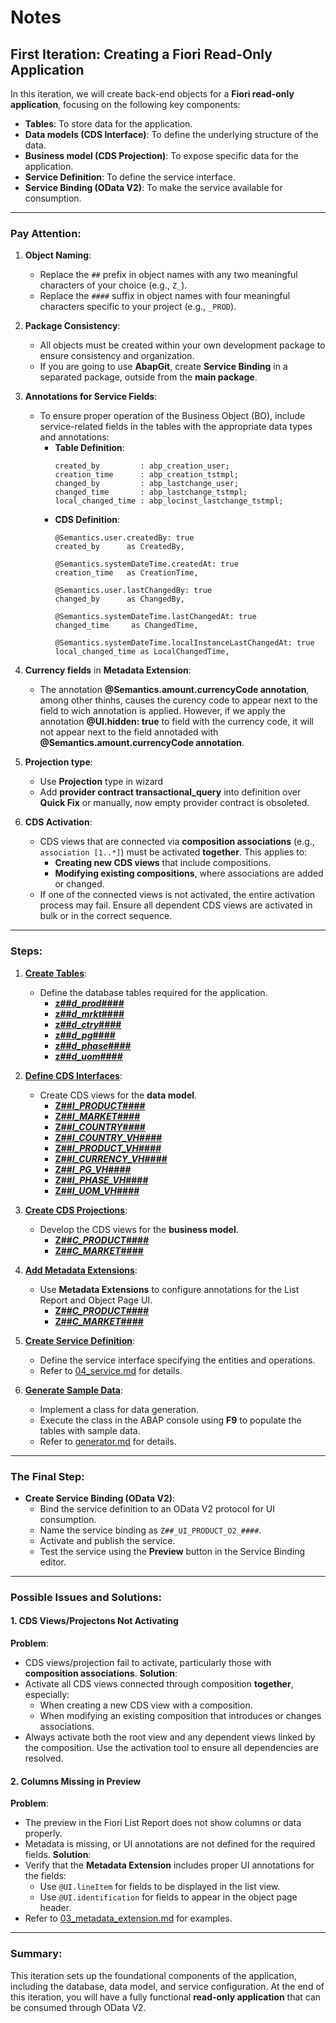 # Notes
## First Iteration: Creating a Fiori Read-Only Application

In this iteration, we will create back-end objects for a **Fiori read-only application**, focusing on the following key components:
- **Tables**: To store data for the application.
- **Data models (CDS Interface)**: To define the underlying structure of the data.
- **Business model (CDS Projection)**: To expose specific data for the application.
- **Service Definition**: To define the service interface.
- **Service Binding (OData V2)**: To make the service available for consumption.

---

### Pay Attention:
1. **Object Naming**:
   - Replace the `##` prefix in object names with any two meaningful characters of your choice (e.g., `Z_`).
   - Replace the `####` suffix in object names with four meaningful characters specific to your project (e.g., `_PROD`).

2. **Package Consistency**:
   - All objects must be created within your own development package to ensure consistency and organization.
   - If you are going to use **AbapGit**, create **Service Binding** in a separated package, outside from the **main package**.

3. **Annotations for Service Fields**:
   - To ensure proper operation of the Business Object (BO), include service-related fields in the tables with the appropriate data types and annotations:
     - **Table Definition**:
       ```abap
       created_by         : abp_creation_user;
       creation_time      : abp_creation_tstmpl;
       changed_by         : abp_lastchange_user;
       changed_time       : abp_lastchange_tstmpl;
       local_changed_time : abp_locinst_lastchange_tstmpl;
       ```
     - **CDS Definition**:
       ```abap
       @Semantics.user.createdBy: true
       created_by      as CreatedBy,

       @Semantics.systemDateTime.createdAt: true
       creation_time   as CreationTime,

       @Semantics.user.lastChangedBy: true
       changed_by      as ChangedBy,

       @Semantics.systemDateTime.lastChangedAt: true
       changed_time     as ChangedTime,

       @Semantics.systemDateTime.localInstanceLastChangedAt: true
       local_changed_time as LocalChangedTime,
       ```

4. **Currency fields** in **Metadata Extension**:
   - The annotation **@Semantics.amount.currencyCode annotation**, among other thinhs, causes the curency code to appear next to the field to wich annotation is applied. However, if we apply the annotation **@UI.hidden: true** to field with the currency code, it will not appear next to the field annotaded with **@Semantics.amount.currencyCode annotation**.

5. **Projection type**:
   - Use **Projection** type in wizard
   - Add **provider contract transactional_query** into definition over **Quick Fix** or manually, now empty provider contract is obsoleted.

6. **CDS Activation**:
   - CDS views that are connected via **composition associations** (e.g., `association [1..*]`) must be activated **together**. This applies to:
     - **Creating new CDS views** that include compositions.
     - **Modifying existing compositions**, where associations are added or changed.
   - If one of the connected views is not activated, the entire activation process may fail. Ensure all dependent CDS views are activated in bulk or in the correct sequence.

---

### Steps:

1. **[Create Tables](./00_tables.md)**:
   - Define the database tables required for the application.
      - **[z##_d_prod_####](./00_tables.md#z##_d_prod_)**
      - **[z##_d_mrkt_####](./00_tables.md#z##_d_mrkt_)**
      - **[z##_d_ctry_####](./00_tables.md#z##_d_ctry_)**
      - **[z##_d_pg_####](./00_tables.md#z##_d_pg_)**
      - **[z##_d_phase_####](./00_tables.md#z##_d_phase_)**
      - **[z##_d_uom_####](./00_tables.md#z##_d_uom_)**

2. **[Define CDS Interfaces](./01_cds.md)**:
   - Create CDS views for the **data model**.
      - **[Z##_I_PRODUCT_####](./01_cds.md#Z##_I_PRODUCT_)**
      - **[Z##_I_MARKET_####](./01_cds.md#Z##_I_MARKET_)**
      - **[Z##_I_COUNTRY_####](./01_cds.md#Z##_I_COUNTRY_)**
      - **[Z##_I_COUNTRY_VH_####](./01_cds.md#Z##_I_COUNTRY_VH_)**
      - **[Z##_I_PRODUCT_VH_####](./01_cds.md#Z##_I_PRODUCT_VH_)**
      - **[Z##_I_CURRENCY_VH_####](./01_cds.md#Z##_I_CURRENCY_VH_)**
      - **[Z##_I_PG_VH_####](./01_cds.md#Z##_I_PG_VH_)**
      - **[Z##_I_PHASE_VH_####](./01_cds.md#Z##_I_PHASE_VH_)**
      - **[Z##_I_UOM_VH_####](./01_cds.md#Z##_I_UOM_VH_)**

3. **[Create CDS Projections](./02_cds.md)**:
   - Develop the CDS views for the **business model**.
      - **[Z##_C_PRODUCT_####](./02_cds.md#Z##_C_PRODUCT_)**
      - **[Z##_C_MARKET_####](./02_cds.md#Z##_C_MARKET_)**

4. **[Add Metadata Extensions](./03_metadata_extension.md)**:
   - Use **Metadata Extensions** to configure annotations for the List Report and Object Page UI.
      - **[Z##_C_PRODUCT_####](./03_metadata_extension.md#Z##_C_PRODUCT_)**
      - **[Z##_C_MARKET_####](./03_metadata_extension.md#Z##_C_MARKET_)**

5. **[Create Service Definition](./04_service.md)**:
   - Define the service interface specifying the entities and operations.
   - Refer to [04_service.md](./04_service.md) for details.

6. **[Generate Sample Data](./05_generator.md)**:
   - Implement a class for data generation.
   - Execute the class in the ABAP console using **F9** to populate the tables with sample data.
   - Refer to [generator.md](./05_generator.md) for details.

---

### The Final Step:
- **Create Service Binding (OData V2)**:
   - Bind the service definition to an OData V2 protocol for UI consumption.
   - Name the service binding as `Z##_UI_PRODUCT_O2_####`.
   - Activate and publish the service.
   - Test the service using the **Preview** button in the Service Binding editor.

---

### Possible Issues and Solutions:

#### 1. **CDS Views/Projectons Not Activating**
   **Problem**:
   - CDS views/projection fail to activate, particularly those with **composition associations**.
   **Solution**:
   - Activate all CDS views connected through composition **together**, especially:
     - When creating a new CDS view with a composition.
     - When modifying an existing composition that introduces or changes associations.
   - Always activate both the root view and any dependent views linked by the composition. Use the activation tool to ensure all dependencies are resolved.

#### 2. **Columns Missing in Preview**
   **Problem**:
   - The preview in the Fiori List Report does not show columns or data properly.
   - Metadata is missing, or UI annotations are not defined for the required fields.
   **Solution**:
   - Verify that the **Metadata Extension** includes proper UI annotations for the fields:
     - Use `@UI.lineItem` for fields to be displayed in the list view.
     - Use `@UI.identification` for fields to appear in the object page header.
   - Refer to [03_metadata_extension.md](./03_metadata_extension.md) for examples.

---

### Summary:
This iteration sets up the foundational components of the application, including the database, data model, and service configuration. At the end of this iteration, you will have a fully functional **read-only application** that can be consumed through OData V2.